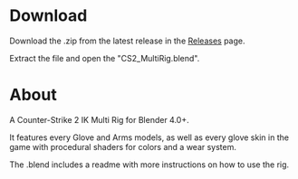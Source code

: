 # Download
Download the .zip from the latest release in the [Releases](https://github.com/goribby/CS2-MultiRig/releases) page.

Extract the file and open the "CS2_MultiRig.blend".

# About
A Counter-Strike 2 IK Multi Rig for Blender 4.0+.

It features every Glove and Arms models, as well as every glove skin in the game with procedural shaders for colors and a wear system.

The .blend includes a readme with more instructions on how to use the rig.
